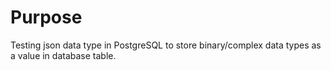 # Purpose

Testing json data type in PostgreSQL to store binary/complex data types as a value in database table.